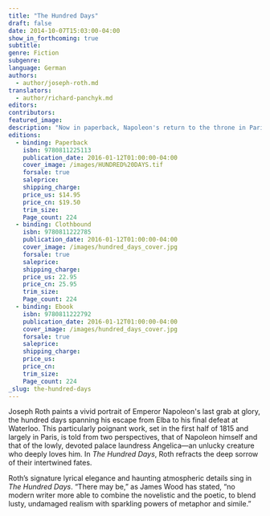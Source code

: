 ```yaml
---
title: "The Hundred Days"
draft: false
date: 2014-10-07T15:03:00-04:00
show_in_forthcoming: true
subtitle:
genre: Fiction
subgenre:
language: German
authors:
  - author/joseph-roth.md
translators:
  - author/richard-panchyk.md
editors:
contributors:
featured_image:
description: "Now in paperback, Napoleon's return to the throne in Paris, as imagined by the incomparable Joseph Roth "
editions:
  - binding: Paperback
    isbn: 9780811225113
    publication_date: 2016-01-12T01:00:00-04:00
    cover_image: /images/HUNDRED%20DAYS.tif
    forsale: true
    saleprice:
    shipping_charge:
    price_us: $14.95
    price_cn: $19.50
    trim_size:
    Page_count: 224
  - binding: Clothbound
    isbn: 9780811222785
    publication_date: 2016-01-12T01:00:00-04:00
    cover_image: /images/hundred_days_cover.jpg
    forsale: true
    saleprice:
    shipping_charge:
    price_us: 22.95
    price_cn: 25.95
    trim_size:
    Page_count: 224
  - binding: Ebook
    isbn: 9780811222792
    publication_date: 2016-01-12T01:00:00-04:00
    cover_image: /images/hundred_days_cover.jpg
    forsale: true
    saleprice:
    shipping_charge:
    price_us:
    price_cn:
    trim_size:
    Page_count: 224
_slug: the-hundred-days
---
```


Joseph Roth paints a vivid portrait of Emperor Napoleon's last grab at glory, the hundred days spanning his escape from Elba to his final defeat at Waterloo. This particularly poignant work, set in the first half of 1815 and largely in Paris, is told from two perspectives, that of Napoleon himself and that of the lowly, devoted palace laundress Angelica—an unlucky creature who deeply loves him. In _The Hundred Days_, Roth refracts the deep sorrow of their intertwined fates.

Roth’s signature lyrical elegance and haunting atmospheric details sing in _The Hundred Days_. “There may be,” as James Wood has stated, “no modern writer more able to combine the novelistic and the poetic, to blend lusty, undamaged realism with sparkling powers of metaphor and simile.”

